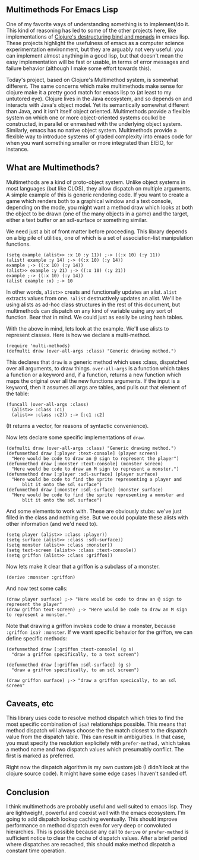 Multimethods For Emacs Lisp
---------------------------

One of my favorite ways of understanding something is to implement/do
it.  This kind of reasoning has led to some of the other projects
here, like implementations of [Clojure's destructuring bind and
monads](https://github.com/VincentToups/emacs-utils/blob/master/README.md)
in emacs lisp.  These projects highlight the usefulness of emacs as a
computer science experimentation environment, but they are arguably
not very useful: you can implement almost anything in a good lisp, but
that doesn't mean the easy implementation will be fast or usable, in
terms of error messages and failure behavior (although I make some
effort towards this).

Today's project, based on Clojure's Multimethod system, is somewhat
different.  The same concerns which make multimethods make sense for
clojure make it a pretty good match for emacs lisp to (at least to my
untutored eye).  Clojure lives in the Java ecosystem, and so depends
on and interacts with Java's object model.  Yet its semantically
somewhat different than Java, and it isn't itself object oriented.
Multimethods provide a flexible system on which one or more
object-oriented systems coulkd be constructed, in parallel or enmeshed
with the underlying object system.  Similarly, emacs has no native
object system.  Multimethods provide a flexible way to introduce
systems of graded complexity into emacs code for when you want
something smaller or more integrated than EIEIO, for instance.

What are Multimethods?
----------------------

Multimethods are a kind of proto-object system.  Unlike object systems
in most languages (but like CLOS), they allow dispatch on multiple
arguments.  A simple example of this is generic rendering code.  If
you want to create a game which renders both to a graphical window and
a text console, depending on the mode, you might want a method draw
which looks at both the object to be drawn (one of the many objects in
a game) and the target, either a text buffer or an sdl-surface or
something similar.  

We need just a bit of front matter before proceeding.  This library
depends on a big pile of utilities, one of which is a set of
association-list manipulation functions.

    (setq example (alist>> :x 10 :y 11)) ;-> ((:x 10) (:y 11))
    (alist! example :y 14) ;-> ((:x 10) (:y 14))
    example ;-> ((:x 10) (:y 14))
    (alist>> example :y 21) ;-> ((:x 10) (:y 21))
    example ;-> ((:x 10) (:y 14))
    (alist example :x) ;-> 10

In other words, `alist>>` creats and functionally updates an alist.
`alist` extracts values from one.  `!alist` destructively updates an
alist.  We'll be using alists as ad-hoc class structures in the rest
of this document, but multimethods can dispatch on any kind of
variable using any sort of function.  Bear that in mind.  We could
just as easily be using hash tables.

With the above in mind, lets look at the example.  We'll use alists to
represent classes.  Here is how we declare a multi-method.

    (require 'multi-methods)
    (defmulti draw (over-all-args :class) "Generic drawing method.")

This declares that `draw` is a generic method which uses :class,
dispatched over all arguments, to draw things.  `over-all-args` is a
function which takes a function or a keyword and, if a function,
returns a new function which maps the original over all the new
functions arguments.  If the input is a keyword, then it assumes all
args are tables, and pulls out that element of the table:

    (funcall (over-all-args :class) 
      (alist>> :class :c1)
      (alist>> :class :c2)) ;-> [:c1 :c2]

(It returns a vector, for reasons of syntactic convenience).

Now lets declare some specific implementations of `draw`.

    (defmulti draw (over-all-args :class) "Generic drawing method.")
    (defunmethod draw [:player :text-console] (player screen) 
      "Here would be code to draw an @ sign to represent the player")
    (defunmethod draw [:monster :text-console] (monster screen)
      "Here would be code to draw an M sign to represent a monster.")
    (defunmethod draw [:player :sdl-surface] (player surface)
      "Here would be code to find the sprite representing a player and
          blit it onto the sdl surface")
    (defunmethod draw [:monster :sdl-surface] (monster surface)
      "Here would be code to find the sprite representing a monster and
          blit it onto the sdl surface")

And some elements to work with.  These are obviously stubs: we've just filled in the
class and nothing else.  But we could populate these alists with other information
(and we'd need to).    
    
    (setq player (alist>> :class :player))
    (setq surface (alist>> :class :sdl-surface))
    (setq monster (alist>> :class :monster))
    (setq text-screen (alist>> :class :text-console))
    (setq griffon (alist>> :class :griffon))

Now lets make it clear that a griffon is a subclass of a monster.
	
    (derive :monster :griffon)

And now test some calls:

    (draw player surface) ;-> "Here would be code to draw an @ sign to represent the player"
    (draw griffon text-screen) ;-> "Here would be code to draw an M sign to represent a monster."
	
Note that drawing a griffon invokes code to draw a monster, because `:griffon isa? :monster`.  If we want specific behavior for the griffon, we can define specific methods:  

    (defunmethod draw [:griffon :text-console] (g s)
      "draw a griffon specifically, to a text screen")

    (defunmethod draw [:griffon :sdl-surface] (g s)
      "draw a griffon specifically, to an sdl screen")

    (draw griffon surface) ;-> "draw a griffon specically, to an sdl screen"

Caveats, etc
------------

This library uses code to resolve method dispatch which tries to find
the most specific combination of `isa?` relationships possible.  This
means that method dispatch will always choose the the match closest to
the dispatch value from the dispatch table.  This can result in
ambiguities.  In that case, you must specify the resolution
explicitely with `prefer-method,` which takes a method name and two
dispatch values which presumably conflict.  The first is marked as
preferred.

Right now the dispatch algorithm is my own custom job (I didn't look
at the clojure source code).  It might have some edge cases I haven't
sanded off.

Conclusion
----------

I think multimethods are probably useful and well suited to emacs
lisp.  They are lightweight, powerful and coexist well with the emacs
ecosystem.  I'm going to add dispatch lookup caching eventually.  This
should improve performance on method dispatch even for very deep or
convoluted hierarchies.  This is possible because any call to `derive`
or `prefer-method` is sufficient notice to clear the cache of dispatch
values.  After a brief period where dispatches are recached, this
should make method dispatch a constant time operation.
